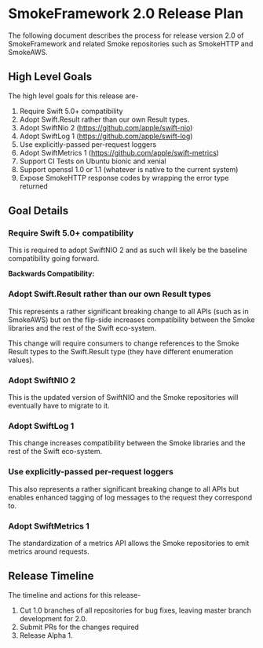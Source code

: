 # SmokeFramework 2.0 Release Plan

The following document describes the process for release version 2.0 of SmokeFramework and related Smoke repositories such as SmokeHTTP and SmokeAWS.

## High Level Goals

The high level goals for this release are-

1. Require Swift 5.0+ compatibility
2. Adopt Swift.Result rather than our own Result types. 
3. Adopt SwiftNio 2 (https://github.com/apple/swift-nio)
4. Adopt SwiftLog 1 (https://github.com/apple/swift-log)
5. Use explicitly-passed per-request loggers
6. Adopt SwiftMetrics 1 (https://github.com/apple/swift-metrics)
7. Support CI Tests on Ubuntu bionic and xenial
8. Support openssl 1.0 or 1.1 (whatever is native to the current system)
9. Expose SmokeHTTP response codes by wrapping the error type returned

## Goal Details

### Require Swift 5.0+ compatibility

This is required to adopt SwiftNIO 2 and as such will likely be the baseline compatibility going forward.

**Backwards Compatibility:** 

### Adopt Swift.Result rather than our own Result types

This represents a rather significant breaking change to all APIs (such as in SmokeAWS) but on the
flip-side increases compatibility between the Smoke libraries and the rest of the Swift eco-system.

This change will require consumers to change references to the Smoke Result types to the Swift.Result type
(they have different enumeration values).

### Adopt SwiftNIO 2

This is the updated version of SwiftNIO and the Smoke repositories will eventually have to migrate to it.

### Adopt SwiftLog 1

This change increases compatibility between the Smoke libraries and the rest of the Swift eco-system.

### Use explicitly-passed per-request loggers

This also represents a rather significant breaking change to all APIs but enables enhanced tagging of log messages to
the request they correspond to.

### Adopt SwiftMetrics 1

The standardization of a metrics API allows the Smoke repositories to emit metrics around requests.

## Release Timeline

The timeline and actions for this release-

1. Cut 1.0 branches of all repositories for bug fixes, leaving master branch development for 2.0.
2. Submit PRs for the changes required
3. Release Alpha 1.



